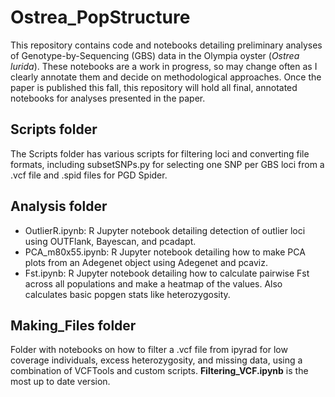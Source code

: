 # Ostrea_PopStructure
This repository contains code and notebooks detailing preliminary analyses of Genotype-by-Sequencing (GBS) data in the Olympia oyster (*Ostrea lurida*). These notebooks are a work in progress, so may change often as I clearly annotate them and decide on methodological approaches. Once the paper is published this fall, this repository will hold all final, annotated notebooks for analyses presented in the paper.

## Scripts folder
The Scripts folder has various scripts for filtering loci and converting file formats, including subsetSNPs.py for selecting one SNP per GBS loci from a .vcf file and .spid files for PGD Spider.

## Analysis folder
* OutlierR.ipynb: R Jupyter notebook detailing detection of outlier loci using OUTFlank, Bayescan, and pcadapt. 
* PCA_m80x55.ipynb: R Jupyter notebook detailing how to make PCA plots from an Adegenet object using Adegenet and pcaviz.
* Fst.ipynb: R Jupyter notebook detailing how to calculate pairwise Fst across all populations and make a heatmap of the values. Also calculates basic popgen stats like heterozygosity.

## Making_Files folder
Folder with notebooks on how to filter a .vcf file from ipyrad for low coverage individuals, excess heterozygosity, and missing data, using a combination of VCFTools and custom scripts. **Filtering_VCF.ipynb** is the most up to date version.




